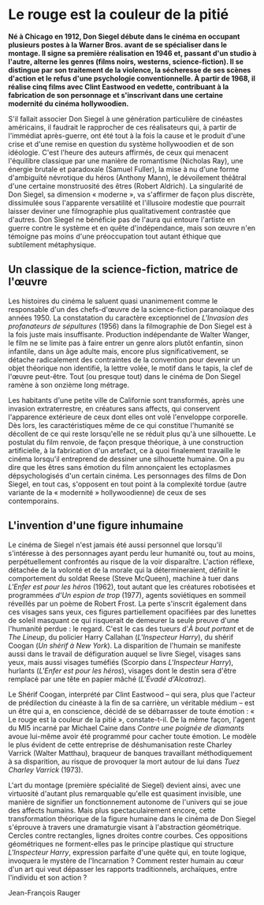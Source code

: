 # Le rouge est la couleur de la pitié

**Né à Chicago en 1912, Don Siegel débute dans le cinéma en occupant plusieurs postes à la Warner Bros. avant de se spécialiser dans le montage. Il signe sa première réalisation en 1946 et, passant d'un studio à l'autre, alterne les genres (films noirs, westerns, science-fiction). Il se distingue par son traitement de la violence, la sécheresse de ses scènes d'action et le refus d'une psychologie conventionnelle. À partir de 1968, il réalise cinq films avec Clint Eastwood en vedette, contribuant à la fabrication de son personnage et s'inscrivant dans une certaine modernité du cinéma hollywoodien.**

S'il fallait associer Don Siegel à une génération particulière de cinéastes américains, il faudrait le rapprocher de ces réalisateurs qui, à partir de l'immédiat après-guerre, ont été tout à la fois la cause et le produit d'une crise et d'une remise en question du système hollywoodien et de son idéologie. C'est l'heure des auteurs affirmés, de ceux qui menacent l'équilibre classique par une manière de romantisme (Nicholas Ray), une énergie brutale et paradoxale (Samuel Fuller), la mise à nu d'une forme d'ambiguïté névrotique du héros (Anthony Mann), le dévoilement théâtral d'une certaine monstruosité des êtres (Robert Aldrich). La singularité de Don Siegel, sa dimension « moderne », va s'affirmer de façon plus discrète, dissimulée sous l'apparente versatilité et l'illusoire modestie que pourrait laisser deviner une filmographie plus qualitativement contrastée que d'autres. Don Siegel ne bénéficie pas de l'aura qui entoure l'artiste en guerre contre le système et en quête d'indépendance, mais son œuvre n'en témoigne pas moins d'une préoccupation tout autant éthique que subtilement métaphysique.

## Un classique de la science-fiction, matrice de l'œuvre

Les histoires du cinéma le saluent quasi unanimement comme le responsable d'un des chefs-d'œuvre de la science-fiction paranoïaque des années 1950. La constatation du caractère exceptionnel de _L'Invasion des profanateurs de sépultures_ (1956) dans la filmographie de Don Siegel est à la fois juste mais insuffisante. Production indépendante de Walter Wanger, le film ne se limite pas à faire entrer un genre alors plutôt enfantin, sinon infantile, dans un âge adulte mais, encore plus significativement, se détache radicalement des contraintes de la convention pour devenir un objet théorique non identifié, la lettre volée, le motif dans le tapis, la clef de l'œuvre peut-être. Tout (ou presque tout) dans le cinéma de Don Siegel ramène à son onzième long métrage.

Les habitants d'une petite ville de Californie sont transformés, après une invasion extraterrestre, en créatures sans affects, qui conservent l'apparence extérieure de ceux dont elles ont volé l'enveloppe corporelle. Dès lors, les caractéristiques même de ce qui constitue l'humanité se décollent de ce qui reste lorsqu'elle ne se réduit plus qu'à une silhouette. Le postulat du film renvoie, de façon presque théorique, à une construction artificielle, à la fabrication d'un artefact, ce à quoi finalement travaille le cinéma lorsqu'il entreprend de dessiner une silhouette humaine. On a pu dire que les êtres sans émotion du film annonçaient les ectoplasmes dépsychologisés d'un certain cinéma. Les personnages des films de Don Siegel, en tout cas, s'opposent en tout point à la complexité tordue (autre variante de la « modernité » hollywoodienne) de ceux de ses contemporains.

## L'invention d'une figure inhumaine

Le cinéma de Siegel n'est jamais été aussi personnel que lorsqu'il s'intéresse à des personnages ayant perdu leur humanité ou, tout au moins, perpétuellement confrontés au risque de la voir disparaître. L'action réflexe, détachée de la volonté et de la morale qui la détermineraient, définit le comportement du soldat Reese (Steve McQueen), machine à tuer dans _L'Enfer est pour les héros_ (1962), tout autant que les créatures robotisées et programmées _d'Un espion de trop_ (1977), agents soviétiques en sommeil réveillés par un poème de Robert Frost. La perte s'inscrit également dans ces visages sans yeux, ces figures partiellement opacifiées par des lunettes de soleil masquant ce qui risquerait de demeurer la seule preuve d'une l'humanité perdue : le regard. C'est le cas des tueurs d'_À bout portant_ et de _The Lineup_, du policier Harry Callahan (_L'Inspecteur Harry_), du shérif Coogan (_Un shérif à New York_). La disparition de l'humain se manifeste aussi dans le travail de défiguration auquel se livre Siegel, visages sans yeux, mais aussi visages tuméfiés (Scorpio dans _L'Inspecteur Harry_), hurlants (_L'Enfer est pour les héros_), visages dont le destin sera d'être remplacé par une tête en papier mâché (_L'Évadé d'Alcatraz_).

Le Shérif Coogan, interprété par Clint Eastwood – qui sera, plus que l'acteur de prédilection du cinéaste à la fin de sa carrière, un véritable médium – est un être qui a, en conscience, décidé de se débarrasser de toute émotion : « Le rouge est la couleur de la pitié », constate-t-il. De la même façon, l'agent du MI5 incarné par Michael Caine dans _Contre une poignée de diamants_ avoue lui-même avoir été programmé pour cacher toute émotion. Le modèle le plus évident de cette entreprise de déshumanisation reste Charley Varrick (Walter Matthau), braqueur de banques travaillant méthodiquement à sa disparition, au risque de provoquer la mort autour de lui dans _Tuez Charley Varrick_ (1973).

L'art du montage (première spécialité de Siegel) devient ainsi, avec une virtuosité d'autant plus remarquable qu'elle est quasiment invisible, une manière de signifier un fonctionnement autonome de l'univers qui se joue des affects humains. Mais plus spectaculairement encore, cette transformation théorique de la figure humaine dans le cinéma de Don Siegel s'éprouve à travers une dramaturgie visant à l'abstraction géométrique. Cercles contre rectangles, lignes droites contre courbes. Ces oppositions géométriques ne forment-elles pas le principe plastique qui structure _L'Inspecteur Harry_, expression parfaite d'une quête qui, en toute logique, invoquera le mystère de l'Incarnation ? Comment rester humain au cœur d'un art qui veut dépasser les rapports traditionnels, archaïques, entre l'individu et son action ?

Jean-François Rauger
